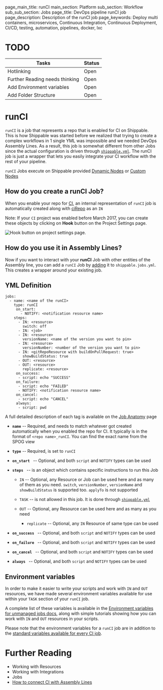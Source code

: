 page_main_title: runCI
main_section: Platform
sub_section: Workflow
sub_sub_section: Jobs
page_title: DevOps pipeline runCI job
page_description: Description of the runCI job
page_keywords: Deploy multi containers, microservices, Continuous Integration, Continuous Deployment, CI/CD, testing, automation, pipelines, docker, lxc

# TODO
| Tasks   |      Status    |
|----------|-------------|
| Hotlinking |  Open |
| Further Reading needs thinking|  Open |
| Add Environment variables|  Open |
| Add Folder Structure|  Open |

# runCI
`runCI` is a job that represents a repo that is enabled for CI on Shippable. This is how Shippable was started before we realized that trying to create a complex workflows in 1 single YML was impossible and we needed DevOps Assembly Lines. As a result, this job is somewhat different from other Jobs since the actual configuration is driven through [`shippable.yml`](/platform/shippable-yml/). The runCI job is just a wrapper that lets you easily integrate your CI workflow with the rest of your pipeline.

`runCI` Jobs execute on Shippable provided [Dynamic Nodes]() or [Custom Nodes]()

## How do you create a runCI Job?
When you enable your repo for [CI](/ci/enable-project/), an internal representation of `runCI` job is automatically created along with [ciRepo]() as an `IN`

Note: If your `CI` project was enabled before March 2017, you can create these objects by clicking on **Hook** button on the Project Settings page.

<img src="/images/platform/jobs/runCI/hookPipeline.png" alt="Hook button on project settings page." style="vertical-align: middle;display: block;margin-left: auto;margin-right: auto;"/>


## How do you use it in Assembly Lines?
Now if you want to interact with your **runCI** Job with other entities of the Assembly line, you can add a `runCI` Job by [adding](jobs-working-wth#adding) it to `shippable.jobs.yml`. This creates a wrapper around your existing job.


## YML Definition

```
jobs:
  - name: <name of the runCI>				
    type: runCI
	 on_start:
	   - NOTIFY: <notification resource name>
    steps:
      - IN: <resource>
        switch: off
      - IN: <job>
      - IN: <resource>
        versionName: <name of the version you want to pin>
      - IN: <resource>
        versionNumber: <number of the version you want to pin>        
      - IN: <gitRepoResource with buildOnPullRequest: true>
        showBuildStatus: true       
      - OUT: <resource>
      - OUT: <resource>
        replicate: <resource>
	 on_success:
      - script: echo "SUCCESS"
	 on_failure:
      - script: echo "FAILED"
      - NOTIFY: <notification resource name>
	 on_cancel:
      - script: echo "CANCEL"
	 always:
      - script: pwd

```
A full detailed description of each tag is available on the [Job Anatomy](jobs-working-with#jobanatomy) page

* **`name`** -- Required, and needs to match whatever got created automatically when you enabled the repo for CI. It typically is in the format of `<repo name>_runCI`. You can find the exact name from the SPOG view

* **`type`** -- Required, is set to `runCI`

* **`on_start `** -- Optional, and both `script` and `NOTIFY` types can be used

* **`steps `** -- is an object which contains specific instructions to run this Job
	* `IN` -- Optional, any Resource or Job can be used here and as many of them as you need. `switch`, `versionNumber`, `versionName` and `showBuildStatus` is supported too. `applyTo` is not supported

	* `TASK` -- is not allowed in this job. It is done through [`shippable.yml`](/platform/shippable-yml/)
	* `OUT` -- Optional, any Resource can be used here and as many as you need
		* `replicate` -- Optional, any `IN` Resource of same type can be used

* **`on_success `** -- Optional, and both `script` and `NOTIFY` types can be used

* **`on_failure `** -- Optional, and both `script` and `NOTIFY` types can be used

* **`on_cancel `** -- Optional, and both `script` and `NOTIFY` types can be used

* **`always `** -- Optional, and both `script` and `NOTIFY` types can be used

## Environment variables
In order to make it easier to write your scripts and work with `IN` and `OUT` resources, we have made several environment variables available for use within your `TASK` section of your `runCI` job.

A complete list of these variables is available in the [Environment variables for unmanaged jobs docs](/platform/jobs-unmanaged/), along with simple tutorials showing how you can work with `IN` and `OUT` resources in your scripts.  

Please note that the environment variables for a `runCI` job are in addition to the [standard variables available for every CI job](/ci/env-vars/).

# Further Reading
* Working with Resources
* Working with Integrations
* Jobs
* [How to connect CI with Assembly Lines](/ci/trigger-pipeline-jobs/)
